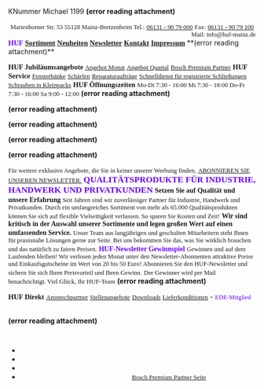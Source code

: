 <span style="color:#000ff;">KNummer Michael 1199</span>
 **(error reading attachment)**


<p style="text-align:right;margin:0"><span style="font-family:Verdana;font-size:9.600000381469727pt;color:#11e4dff;">Marienborner Str. 53 55128 Mainz-Bretzenheim Tel.:</span> <a href="tel:06131%20-%2090%2079%20000" rel="noopener" class="external-link" target="_blank" style="font-family:Verdana;font-size:9.600000381469727pt;color:#dca0dff;"><u>06131 - 90 79 000</u></a> <span style="font-family:Verdana;font-size:9.600000381469727pt;color:#11e4dff;">Fax:</span> <a href="tel:06131%20-%2090%2079%20100" rel="noopener" class="external-link" target="_blank" style="font-family:Verdana;font-size:9.600000381469727pt;color:#dca0dff;"><u>06131 - 90 79 100</u></a> <span style="font-family:Verdana;font-size:9.600000381469727pt;color:#11e4dff;">Mail: info@huf-mainz.de</span>
</p>
		<span style="font-family:Verdana-Bold;font-size:10.800000190734863pt;color:#6801ff;"><b>HUF</b></span> <a href="http://www.huf-mainz.de/inhalt/sortiment.html" rel="noopener" class="external-link" target="_blank" style="font-family:Verdana-Bold;font-size:10.800000190734863pt;color:#dca0dff;"><b>Sortiment</b></a> <a href="http://www.huf-mainz.de/inhalt/neuheiten.html" rel="noopener" class="external-link" target="_blank" style="font-family:Verdana-Bold;font-size:10.800000190734863pt;color:#dca0dff;"><b>Neuheiten</b></a> <a href="http://www.huf-mainz.de/inhalt/newsletter.html" rel="noopener" class="external-link" target="_blank" style="font-family:Verdana-Bold;font-size:10.800000190734863pt;color:#dca0dff;"><b>Newsletter</b></a> <a href="http://www.huf-mainz.de/inhalt/kontakt.html" rel="noopener" class="external-link" target="_blank" style="font-family:Verdana-Bold;font-size:10.800000190734863pt;color:#dca0dff;"><b>Kontakt</b></a> <a href="http://www.huf-mainz.de/inhalt/impressum.html" rel="noopener" class="external-link" target="_blank" style="font-family:Verdana-Bold;font-size:10.800000190734863pt;color:#dca0dff;"><b>Impressum</b></a> 
 **(error reading attachment)**
 
<span style="font-family:Verdana-Bold;font-size:10.800000190734863pt;color:#11e4dff;"><b>HUF Jubiläumsangebote</b></span>
		<a href="http://www.huf-mainz.de/inhalt/monat.html" rel="noopener" class="external-link" target="_blank" style="font-family:Verdana;font-size:9.600000381469727pt;color:#dca0dff;">Angebot Monat</a>
		<a href="http://www.huf-mainz.de/inhalt/quartal.html" rel="noopener" class="external-link" target="_blank" style="font-family:Verdana;font-size:9.600000381469727pt;color:#dca0dff;">Angebot Quartal</a>
		<a href="http://www.huf-mainz.de/inhalt/bosch.html" rel="noopener" class="external-link" target="_blank" style="font-family:Verdana;font-size:9.600000381469727pt;color:#dca0dff;">Bosch Premium Partner</a>
<span style="font-family:Verdana-Bold;font-size:10.800000190734863pt;color:#11e4dff;"><b>HUF Service</b></span>
		<a href="http://www.huf-mainz.de/inhalt/fensterbaenke.html" rel="noopener" class="external-link" target="_blank" style="font-family:Verdana;font-size:9.600000381469727pt;color:#dca0dff;">Fensterbänke</a>
		<a href="http://www.huf-mainz.de/inhalt/schaerfen.html" rel="noopener" class="external-link" target="_blank" style="font-family:Verdana;font-size:9.600000381469727pt;color:#dca0dff;">Schärfen</a>
		<a href="http://www.huf-mainz.de/inhalt/reparatur.html" rel="noopener" class="external-link" target="_blank" style="font-family:Verdana;font-size:9.600000381469727pt;color:#dca0dff;">Reparaturaufträge</a>
		<a href="http://www.huf-mainz.de/inhalt/schnelldienst.html" rel="noopener" class="external-link" target="_blank" style="font-family:Verdana;font-size:9.600000381469727pt;color:#dca0dff;">Schnelldienst für registrierte Schließungen</a>
		<a href="http://www.huf-mainz.de/inhalt/schrauben.html" rel="noopener" class="external-link" target="_blank" style="font-family:Verdana;font-size:9.600000381469727pt;color:#dca0dff;">Schrauben in Kleinpacks</a>
<span style="font-family:Verdana-Bold;font-size:10.800000190734863pt;color:#11e4dff;"><b>HUF Öffnungszeiten</b></span>
<span style="font-family:Verdana;font-size:9.600000381469727pt;color:#11e4dff;">Mo-Di 7:30 - 16:00 Mi      7:30 - 18:00 Do-Fr 7:30 - 16:00 Sa     9:00 - 12:00</span>
 **(error reading attachment)**
 
 **(error reading attachment)**
 
 **(error reading attachment)**
 
 **(error reading attachment)**
 
 **(error reading attachment)**

<span style="font-family:Verdana;font-size:9.600000381469727pt;color:#11e4dff;">Für weitere exklusive Angebote, die Sie in keiner unserer Werbung finden,</span> <a href="http://www.huf-mainz.de/inhalt/newsletter.html" rel="noopener" class="external-link" target="_blank" style="font-family:Verdana;font-size:9.600000381469727pt;color:#dca0dff;"><u>ABONNIEREN SIE UNSEREN NEWSLETTER.</u></a>
<span style="font-family:Verdana-Bold;font-size:13.199999809265137pt;color:#6801ff;"><b>QUALITÄTSPRODUKTE FÜR INDUSTRIE, HANDWERK UND PRIVATKUNDEN</b></span>
<span style="font-family:Verdana-Bold;color:#11e4dff;"><b>Setzen Sie auf Qualität und unsere Erfahrung</b></span>
<span style="font-family:Verdana;font-size:9.600000381469727pt;color:#11e4dff;">Seit Jahren sind wir zuverlässiger Partner für Industrie, Handwerk und Privatkunden. Durch ein umfangreiches Sortiment von mehr als 65.000 Qualitätsprodukten können Sie sich auf flexible Vielseitigkeit verlassen. So sparen Sie Kosten und Zeit!</span>
<span style="font-family:Verdana-Bold;color:#11e4dff;"><b>Wir sind kritisch in der Auswahl unserer Sortimente und legen großen Wert auf einen umfassenden Service.</b></span>
<span style="font-family:Verdana;font-size:9.600000381469727pt;color:#11e4dff;">Unser Team aus langjährigen und geschulten Mitarbeitern steht Ihnen für praxisnahe Lösungen gerne zur Seite. Bei uns bekommen Sie das, was Sie wirklich brauchen und das natürlich zu fairen Preisen.</span>
<span style="font-family:Verdana-Bold;color:#6801ff;"><b>HUF-Newsletter Gewinnspiel</b></span>
<span style="font-family:Verdana;font-size:9.600000381469727pt;color:#11e4dff;">Gewinnen und auf dem Laufenden bleiben! Wir verlosen jeden Monat unter den Newsletter-Abonnenten attraktive Preise und Einkaufsgutscheine im Wert von 20 bis 50 Euro! Abonnieren Sie den HUF-Newsletter und sichern Sie sich Ihren Preisvorteil und Ihren Gewinn.</span>
<span style="font-family:Verdana;font-size:9.600000381469727pt;color:#11e4dff;">Der Gewinner wird per Mail benachrichtigt. Viel Glück, Ihr HUF-Team</span>
 **(error reading attachment)**

<span style="font-family:Verdana-Bold;font-size:10.800000190734863pt;color:#11e4dff;"><b>HUF Direkt</b></span>
		<a href="http://www.huf-mainz.de/inhalt/ansprechpartner.html" rel="noopener" class="external-link" target="_blank" style="font-family:Verdana;font-size:9.600000381469727pt;color:#dca0dff;">Ansprechpartner</a>
		<a href="http://www.huf-mainz.de/inhalt/stellen.html" rel="noopener" class="external-link" target="_blank" style="font-family:Verdana;font-size:9.600000381469727pt;color:#dca0dff;">Stellenangebote</a>
		<a href="http://www.huf-mainz.de/inhalt/downloads.html" rel="noopener" class="external-link" target="_blank" style="font-family:Verdana;font-size:9.600000381469727pt;color:#dca0dff;">Downloads</a>
		<a href="http://www.huf-mainz.de/inhalt/zahlung.html" rel="noopener" class="external-link" target="_blank" style="font-family:Verdana;font-size:9.600000381469727pt;color:#dca0dff;">Lieferkonditionen</a>
		- <span style="font-family:Verdana;font-size:9.600000381469727pt;color:#6801ff;">EDE-Mitglied</span>
<span style="font-family:Verdana-Bold;font-size:10.800000190734863pt;color:#fffefeff;"><b>HUF Aktuell</b></span>

 **(error reading attachment)**

<span style="font-family:Verdana-Bold;font-size:9.600000381469727pt;color:#fffefeff;"><b>Ihr Bosch Premium Partner</b></span>
- <span style="font-family:Verdana;font-size:9.600000381469727pt;color:#fffefeff;">bietet Ihnen das komplette Paket</span>
- <span style="font-family:Verdana;font-size:9.600000381469727pt;color:#fffefeff;">Exklusivität</span>
- <span style="font-family:Verdana;font-size:9.600000381469727pt;color:#fffefeff;">Service</span>
- <span style="font-family:Verdana;font-size:9.600000381469727pt;color:#fffefeff;">breites Sortiment</span>
<span style="font-family:Verdana;font-size:9.600000381469727pt;color:#fffefeff;">Mehr erfahren Sie auf der</span> <a href="http://www.huf-mainz.de/inhalt/bosch.html" rel="noopener" class="external-link" target="_blank" style="font-family:Verdana;font-size:9.600000381469727pt;color:#dca0dff;"><u>Bosch Premium Partner Seite</u></a>
